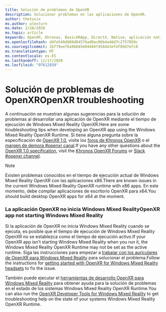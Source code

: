 ```yaml
---
title: Solución de problemas de OpenXR
description: Solucionar problemas en las aplicaciones de OpenXR.
author: thetuvix
ms.author: alexturn
ms.date: 2/28/2020
ms.topic: article
keywords: OpenXR, Khronos, BasicXRApp, DirectX, Native, aplicación nativa, motor personalizado, middleware, solución de problemas
ms.openlocfilehash: ddfe548d689d84576ad0ac06bda46d7c2757859c
ms.sourcegitcommit: 2bf79eef6a9b845494484f458443ef4f89d7efc0
ms.translationtype: MT
ms.contentlocale: es-ES
ms.lasthandoff: 12/17/2020
ms.locfileid: "97612939"
---
```

# <a name="openxr-troubleshooting"></a><span data-ttu-id="a5ec8-104">Solución de problemas de OpenXR</span><span class="sxs-lookup"><span data-stu-id="a5ec8-104">OpenXR troubleshooting</span></span>

<span data-ttu-id="a5ec8-105">A continuación se muestran algunas sugerencias para la solución de problemas al desarrollar una aplicación de OpenXR mediante el tiempo de ejecución de Windows Mixed Reality OpenXR.</span><span class="sxs-lookup"><span data-stu-id="a5ec8-105">Here are some troubleshooting tips when developing an OpenXR app using the Windows Mixed Reality OpenXR Runtime.</span></span>  <span data-ttu-id="a5ec8-106">Si tiene alguna pregunta sobre la especificación de <a href="https://www.khronos.org/registry/OpenXR/specs/1.0/html/xrspec.html" target="_blank">OpenXR 1,0</a>, visite los <a href="https://community.khronos.org/c/openxr" target="_blank">foros de Khronos OpenXR</a> o el <a href="https://khr.io/slack" target="_blank">margen de demora #openxr canal</a>.</span><span class="sxs-lookup"><span data-stu-id="a5ec8-106">If you have any other questions about the <a href="https://www.khronos.org/registry/OpenXR/specs/1.0/html/xrspec.html" target="_blank">OpenXR 1.0 specification</a>, visit the <a href="https://community.khronos.org/c/openxr" target="_blank">Khronos OpenXR Forums</a> or <a href="https://khr.io/slack" target="_blank">Slack #openxr channel</a>.</span></span>

>[!NOTE]
><span data-ttu-id="a5ec8-107">Existen problemas conocidos en el tiempo de ejecución actual de Windows Mixed Reality OpenXR con las aplicaciones x86.</span><span class="sxs-lookup"><span data-stu-id="a5ec8-107">There are known issues in the current Windows Mixed Reality OpenXR runtime with x86 apps.</span></span>  <span data-ttu-id="a5ec8-108">En este momento, debe compilar aplicaciones de escritorio OpenXR para x64.</span><span class="sxs-lookup"><span data-stu-id="a5ec8-108">You should build desktop OpenXR apps for x64 at the moment.</span></span>

### <a name="openxr-app-not-starting-windows-mixed-reality"></a><span data-ttu-id="a5ec8-109">La aplicación OpenXR no inicia Windows Mixed Reality</span><span class="sxs-lookup"><span data-stu-id="a5ec8-109">OpenXR app not starting Windows Mixed Reality</span></span>

<span data-ttu-id="a5ec8-110">Si la aplicación de OpenXR no inicia Windows Mixed Reality cuando se ejecuta, es posible que el tiempo de ejecución de Windows Mixed Reality OpenXR no se establezca como el tiempo de ejecución activo.</span><span class="sxs-lookup"><span data-stu-id="a5ec8-110">If your OpenXR app isn't starting Windows Mixed Reality when you run it, the Windows Mixed Reality OpenXR Runtime may not be set as the active runtime.</span></span> <span data-ttu-id="a5ec8-111">Siga las instrucciones para empezar a [trabajar con los auriculares de OpenXR para Windows Mixed Reality](openxr-getting-started.md#getting-started-with-openxr-for-windows-mixed-reality-headsets) para solucionar el problema.</span><span class="sxs-lookup"><span data-stu-id="a5ec8-111">Follow the instructions for [getting started with OpenXR for Windows Mixed Reality headsets](openxr-getting-started.md#getting-started-with-openxr-for-windows-mixed-reality-headsets) to fix the issue.</span></span>

<span data-ttu-id="a5ec8-112">También puede ejecutar el [herramientas de desarrollo OpenXR para Windows Mixed Reality](openxr-getting-started.md#getting-the-openxr-developer-tools-for-windows-mixed-reality) para obtener ayuda para la solución de problemas en el estado de los sistemas Windows Mixed Reality OpenXR Runtime.</span><span class="sxs-lookup"><span data-stu-id="a5ec8-112">You can also run the [OpenXR Developer Tools for Windows Mixed Reality](openxr-getting-started.md#getting-the-openxr-developer-tools-for-windows-mixed-reality) to get troubleshooting help on the state of your systems Windows Mixed Reality OpenXR Runtime.</span></span>